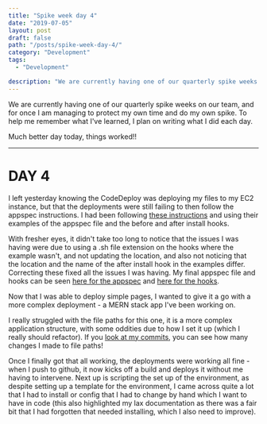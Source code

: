 ```yaml
---
title: "Spike week day 4"
date: "2019-07-05"
layout: post
draft: false
path: "/posts/spike-week-day-4/"
category: "Development"
tags:
  - "Development"

description: "We are currently having one of our quarterly spike weeks on our team, and for once I am managing to protect my own time and do my own spike. To help me remember what I've learned, I plan on writing what I did each day. DAY 4"
---
```


We are currently having one of our quarterly spike weeks on our team, and for once I am managing to protect my own time and do my own spike. To help me remember what I've learned, I plan on writing what I did each day.

Much better day today, things worked!!

***
# DAY 4

I left yesterday knowing the CodeDeploy was deploying my files to my EC2 instance, but that the deployments were still failing to then follow the appspec instructions. I had been following [these instructions](https://crypt.codemancers.com/posts/2016-12-26-autodeploy-from-github-using-aws-codedeploy/) and using their examples of the appspec file and the before and after install hooks.

With fresher eyes, it didn't take too long to notice that the issues I was having were due to using a .sh file extension on the hooks where the example wasn't, and not updating the location, and also not noticing that the location and the name of the after install hook in the examples differ. Correcting these fixed all the issues I was having. My final appspec file and hooks can be seen [here for the appspec](https://github.com/emollett/meeting-value/blob/master/appspec.yml) and [here for the hooks](https://github.com/emollett/meeting-value/tree/master/scripts).

Now that I was able to deploy simple pages, I wanted to give it a go with a more complex deployment - a MERN stack app I've been working on.

I really struggled with the file paths for this one, it is a more complex application structure, with some oddities due to how I set it up (which I really should refactor). If you [look at my commits](https://github.com/emollett/coffee-tracker/issues/26), you can see how many changes I made to file paths!

Once I finally got that all working, the deployments were working all fine - when I push to github, it now kicks off a build and deploys it without me having to intervene. Next up is scripting the set up of the environment, as despite setting up a template for the environment, I came across quite a lot that I had to install or config that I had to change by hand which I want to have in code (this also highlighted my lax documentation as there was a fair bit that I had forgotten that needed installing, which I also need to improve).
